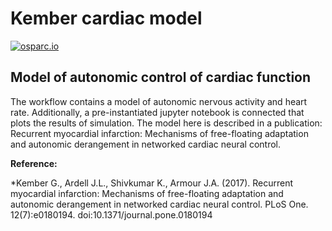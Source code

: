 # Kember cardiac model
[![osparc.io](https://img.shields.io/website?down_message=offline&label=osparc.io&up_message=run&url=https%3A//osparc.io)](https://osparc.io/study/804e859a-a0e6-11ea-978b-02420a0002ec)

## Model of autonomic control of cardiac function

The workflow contains a model of autonomic nervous activity and heart rate. Additionally, a pre-instantiated jupyter notebook is connected that plots the results of simulation. The model here is described in a publication: Recurrent myocardial infarction: Mechanisms of free-floating adaptation and autonomic derangement in networked cardiac neural control.

**Reference:**

*Kember G., Ardell J.L., Shivkumar K., Armour J.A. (2017). Recurrent myocardial infarction: Mechanisms of free-floating adaptation and autonomic derangement in networked cardiac neural control. PLoS One. 12(7):e0180194. doi:10.1371/journal.pone.0180194

